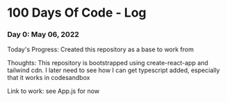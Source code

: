 # 100 Days Of Code - Log
### Day 0: May 06, 2022

Today's Progress: Created this repository as a base to work from 

Thoughts: This repository is bootstrapped using create-react-app and tailwind cdn. I later need to see how I can get typescript added, especially that it works in codesandbox

Link to work: see App.js for now
